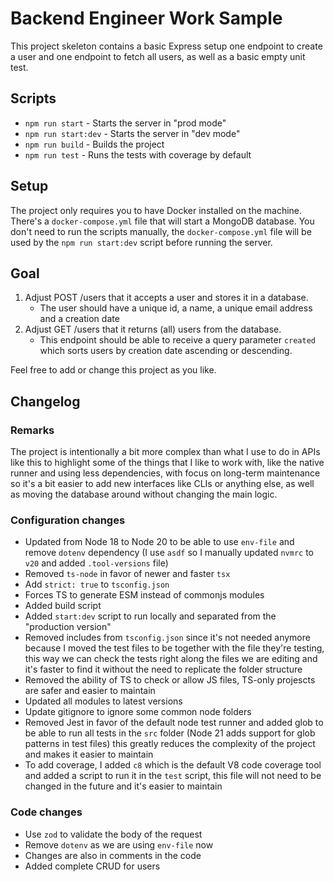 # Backend Engineer Work Sample

This project skeleton contains a basic Express setup one endpoint to create a user and one endpoint to fetch all users, as well as a basic empty unit test.

## Scripts

-   `npm run start` - Starts the server in "prod mode"
-   `npm run start:dev` - Starts the server in "dev mode"
-   `npm run build` - Builds the project
-   `npm run test` - Runs the tests with coverage by default

## Setup

The project only requires you to have Docker installed on the machine. There's a `docker-compose.yml` file that will start a MongoDB database. You don't need to run the scripts manually, the `docker-compose.yml` file will be used by the `npm run start:dev` script before running the server.

## Goal

1. Adjust POST /users that it accepts a user and stores it in a database.
    - The user should have a unique id, a name, a unique email address and a creation date
2. Adjust GET /users that it returns (all) users from the database.
    - This endpoint should be able to receive a query parameter `created` which sorts users by creation date ascending or descending.

Feel free to add or change this project as you like.

## Changelog

### Remarks

The project is intentionally a bit more complex than what I use to do in APIs like this to highlight some of the things that I like to work with, like the native runner and using less dependencies, with focus on long-term maintenance so it's a bit easier to add new interfaces like CLIs or anything else, as well as moving the database around without changing the main logic.

### Configuration changes

-   Updated from Node 18 to Node 20 to be able to use `env-file` and remove `dotenv` dependency (I use `asdf` so I manually updated `nvmrc` to `v20` and added `.tool-versions` file)
-   Removed `ts-node` in favor of newer and faster `tsx`
-   Add `strict: true` to `tsconfig.json`
-   Forces TS to generate ESM instead of commonjs modules
-   Added build script
-   Added `start:dev` script to run locally and separated from the "production version"
-   Removed includes from `tsconfig.json` since it's not needed anymore because I moved the test files to be together with the file they're testing, this way we can check the tests right along the files we are editing and it's faster to find it without the need to replicate the folder structure
-   Removed the ability of TS to check or allow JS files, TS-only projescts are safer and easier to maintain
-   Updated all modules to latest versions
-   Update gitignore to ignore some common node folders
-   Removed Jest in favor of the default node test runner and added glob to be able to run all tests in the `src` folder (Node 21 adds support for glob patterns in test files) this greatly reduces the complexity of the project and makes it easier to maintain
-   To add coverage, I added `c8` which is the default V8 code coverage tool and added a script to run it in the `test` script, this file will not need to be changed in the future and it's easier to maintain

### Code changes

- Use `zod` to validate the body of the request
- Remove `dotenv` as we are using `env-file` now
- Changes are also in comments in the code
- Added complete CRUD for users
